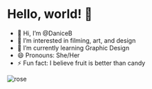 # Hello, world! 👋
- 👋 Hi, I’m @DaniceB
- 👀 I’m interested in filming, art, and design
- 🌱 I’m currently learning Graphic Design
- 😄 Pronouns: She/Her
- ⚡ Fun fact: I believe fruit is better than candy

<img src="rose.png" alt="rose" />
<!---
DaniceB/DaniceB is a ✨ special ✨ repository because its `README.md` (this file) appears on your GitHub profile.
You can click the Preview link to take a look at your changes.
--->
